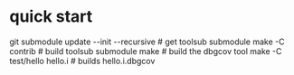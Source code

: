 # quick start
git submodule update --init --recursive # get toolsub submodule
make -C contrib                         # build toolsub submodule
make                                    # build the dbgcov tool
make -C test/hello hello.i              # builds hello.i.dbgcov
